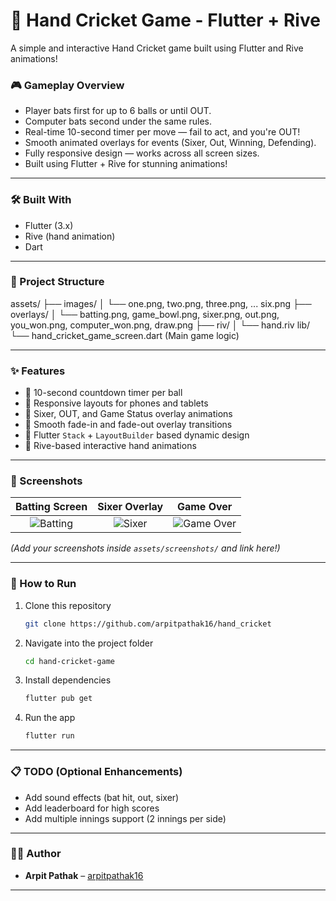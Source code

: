 # 🏏 Hand Cricket Game - Flutter + Rive

A simple and interactive Hand Cricket game built using Flutter and Rive animations!

### 🎮 Gameplay Overview

- Player bats first for up to 6 balls or until OUT.
- Computer bats second under the same rules.
- Real-time 10-second timer per move — fail to act, and you're OUT!
- Smooth animated overlays for events (Sixer, Out, Winning, Defending).
- Fully responsive design — works across all screen sizes.
- Built using Flutter + Rive for stunning animations!

---

### 🛠️ Built With

- Flutter (3.x)
- Rive (hand animation)
- Dart

---

### 📂 Project Structure

assets/ ├── images/ │ └── one.png, two.png, three.png, ... six.png ├── overlays/ │ └── batting.png, game_bowl.png, sixer.png, out.png, you_won.png, computer_won.png, draw.png ├── riv/ │ └── hand.riv lib/ └── hand_cricket_game_screen.dart (Main game logic)


---

### ✨ Features

- 🎯 10-second countdown timer per ball
- 🎯 Responsive layouts for phones and tablets
- 🎯 Sixer, OUT, and Game Status overlay animations
- 🎯 Smooth fade-in and fade-out overlay transitions
- 🎯 Flutter `Stack` + `LayoutBuilder` based dynamic design
- 🎯 Rive-based interactive hand animations

---

### 📸 Screenshots

| Batting Screen | Sixer Overlay | Game Over |
|:--------------:|:-------------:|:---------:|
| ![Batting](assets/screenshots/batting.png) | ![Sixer](assets/screenshots/sixer.png) | ![Game Over](assets/screenshots/gameover.png) |

*(Add your screenshots inside `assets/screenshots/` and link here!)*

---

### 🚀 How to Run

1. Clone this repository
    ```bash
    git clone https://github.com/arpitpathak16/hand_cricket
    ```
2. Navigate into the project folder
    ```bash
    cd hand-cricket-game
    ```
3. Install dependencies
    ```bash
    flutter pub get
    ```
4. Run the app
    ```bash
    flutter run
    ```

---

### 📋 TODO (Optional Enhancements)

- Add sound effects (bat hit, out, sixer)
- Add leaderboard for high scores
- Add multiple innings support (2 innings per side)

---

### 👨‍💻 Author

- **Arpit Pathak** – [arpitpathak16](https://github.com/arpitpathak16)

---
